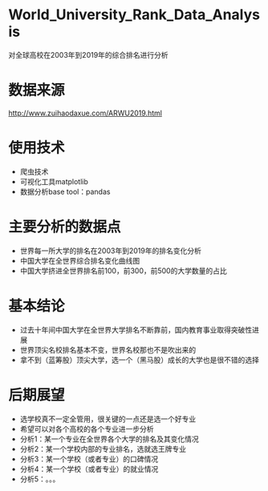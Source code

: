 # World_University_Rank_Data_Analysis
 对全球高校在2003年到2019年的综合排名进行分析


# 数据来源
http://www.zuihaodaxue.com/ARWU2019.html


# 使用技术
- 爬虫技术
- 可视化工具matplotlib
- 数据分析base tool：pandas

# 主要分析的数据点
- 世界每一所大学的排名在2003年到2019年的排名变化分析
- 中国大学在全世界综合排名变化曲线图
- 中国大学挤进全世界排名前100，前300，前500的大学数量的占比


# 基本结论
- 过去十年间中国大学在全世界大学排名不断靠前，国内教育事业取得突破性进展
- 世界顶尖名校排名基本不变，世界名校那也不是吹出来的
- 拿不到（蓝筹股）顶尖大学，选一个（黑马股）成长的大学也是很不错的选择


# 后期展望
- 选学校真不一定全管用，很关键的一点还是选一个好专业
- 希望可以对各个高校的各个专业进一步分析
- 分析1：某一个专业在全世界各个大学的排名及其变化情况
- 分析2：某一个学校内部的专业排名，选就选王牌专业
- 分析3：某一个学校（或者专业）的口碑情况
- 分析4：某一个学校（或者专业）的就业情况
- 分析5：。。。
